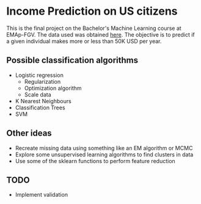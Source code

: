 # Income Prediction on US citizens

This is the final project on the Bachelor's Machine Learning course at
EMAp-FGV. The data used was obtained [here](https://archive.ics.uci.edu/ml/datasets/Census+Income).
The objective is to predict if a given individual makes more or less than
50K USD per year.

## Possible classification algorithms

* Logistic regression
    - Regularization
    - Optimization algorithm
    - Scale data
* K Nearest Neighbours
* Classification Trees
* SVM

## Other ideas

* Recreate missing data using something like an EM algorithm or MCMC
* Explore some unsupervised learning algorithms to find clusters in data
* Use some of the sklearn functions to perform feature reduction

## TODO

* Implement validation

